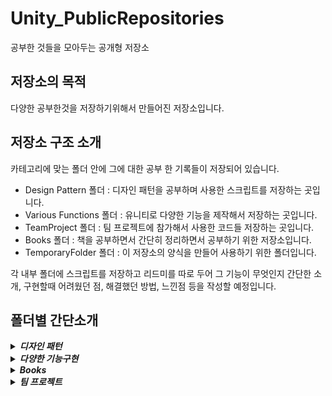 # Unity_PublicRepositories
 공부한 것들을 모아두는 공개형 저장소

## 저장소의 목적
 다양한 공부한것을 저장하기위해서 만들어진 저장소입니다. 
 
## 저장소 구조 소개
  카테고리에 맞는 폴더 안에 그에 대한 공부 한 기록들이 저장되어 있습니다.
 * Design Pattern 폴더 : 디자인 패턴을 공부하며 사용한 스크립트를 저장하는 곳입니다.
 * Various Functions 폴더 : 유니티로 다양한 기능을 제작해서 저장하는 곳입니다.
 * TeamProject 폴더 : 팀 프로젝트에 참가해서 사용한 코드들 저장하는 곳입니다.
 * Books 폴더 : 책을 공부하면서 간단히 정리하면서 공부하기 위한 저장소입니다.
 * TemporaryFolder 폴더 : 이 저장소의 양식을 만들어 사용하기 위한 폴더입니다.

 각 내부 폴더에 스크립트를 저장하고 리드미를 따로 두어 그 기능이 무엇인지 간단한 소개, 구현할때 어려웠던 점, 해결했던 방법, 느낀점 등을 작성할 예정입니다.


## 폴더별 간단소개
 <details>
 <summary><b><em>디자인 패턴</em></b> </summary>
   
* **[오브젝트풀 패턴][ObjectPoolingBaselink]**  : 객체를 재사용하여 자주 발생하는 가비지 컬렉션 호출을 줄여서 메모리 사용을 효율적으로 개선하는 패턴.    
* **[몬스터 AI FSM][FSMlink]**  : 객체의 동작을 다양한 상태로 나누고, 이 상태들 간의 전환과 각 상태에서의 행동을 관리하는 패턴.    
* **[싱글톤 패턴][Singletonlink]**  : 특정 클래스가 단 하나의 인스턴스만 가지도록 하는 디자인 패턴이며 전역 접근이 가능하다, 제네릭으로 구현되어있는 스크립트.

 </details>

 <details>
 <summary><b><em>다양한 기능구현</em></b> </summary>

* **[체력바][HPBarlink]**  : 체력을 가진 오브젝트 머리위에 표시되는 막대로 HP상태를 알려주는 기능.
* **[로프액션][GrapplingHookslink]**  : 마우스 에임 방향으로 로프를 발사해 그 곳으로 직선이동이나 스윙이동하는 기능.
* **[Json 데이터 관리][JsonDataManagerlink]**  : Json으로 데이터를 관리 및 저장하는 시스템
* **[메쉬로 도형그리기][DrawShapeMeshlink]**  : Unity Graphics 시스템을 이용해서 도형모양의 메쉬를 생성해 보여주는 기능
* **[범위공격 시스템][RangeHitSystemlink]**  : 메쉬로 도형을 그리면서 그 구역내에 있는 오브젝트에 대미지를 주는 방식.
* **[캐릭터 이동관련 스크립트][Movementlink]**  :  캐릭터가 이동하는 방식에 대한 스크립트.
* **[파쿠르 시스템][Parkourlink]**  :  캐릭터가 특정 오브젝트와 상호작용해서 구조물을 활용해 이동하는 시스템.
* **[IK][IKlink]**  : 손과 발의 IK(역운동학) 사용해보는 스크립트.
* **[스킬트리][SkillTreelink]**  : Path of Exile 스킬트리처럼 나무가지가 뻣어나가는 형태의 스킬트리 구현
* **[퀵슬롯스킬][QuickSlotSkilllink]**  : UI에 스킬을 등록해서 스킬을 사용하고 쿨타임같은 사용경험을 높여주는 기능 구현
* **[반응형UI][UIResolutionAdaptationlink]**  : 해상도가 변경됨에 따라 UI의 위치조정
* **[카메라][Cameralink]**  : 플레이어의 카메라 구현
* **[전투시스템][CombatSystemlink]**  : 플레이어의 전투시스템 관련 스크립트 모음
* **[플레이어스킬구현][PlayerSkilllink]**  : 플레이어가 사용하는 스킬을 구현해보는 부분

 </details>

<details>
<summary><b><em>Books</em></b> </summary>

 * **[Effective C++][EffectiveClink]**

 </details>

<details>
<summary><b><em>팀 프로젝트</em></b> </summary>

* **[TeamDemonStrate][TeamProjectDemonStratelink]**  : 21.04.13 ~ 21.10.12 학교생활 중 진행한 중단된 팀 프로젝트에서 만들었던 코드
 
 </details>

[ObjectPoolingBaselink]: /DesignPattern/ObjectPoolingBase
[FSMlink]: /DesignPattern/MonsterAI/FSM
[Singletonlink]: /DesignPattern/Singleton

[HPBarlink]: /VariousFunctions/HPBar
[GrapplingHookslink]: /VariousFunctions/GrapplingHooksAndRopeSwing
[JsonDataManagerlink]: /VariousFunctions/JsonDataManager
[DrawShapeMeshlink]: /VariousFunctions/DrawShapeMesh
[RangeHitSystemlink]: /VariousFunctions/RangeHitSystem
[Movementlink]: /VariousFunctions/Movement&Parkour/Movement
[Parkourlink]: /VariousFunctions/Movement&Parkour/Parkour
[IKlink]: /VariousFunctions/IK(InverseKinematics)
[SkillTreelink]: /VariousFunctions/SkillSystem/SkillTree
[QuickSlotSkilllink]: /VariousFunctions/SkillSystem/QuickSlotSkill
[UIResolutionAdaptationlink]: /VariousFunctions/UIResolutionAdaptation
[Cameralink]: /VariousFunctions/Camera
[CombatSystemlink]: /VariousFunctions/CombatSystem
[PlayerSkilllink]: /VariousFunctions/SkillSystem/PlayerSkill

[EffectiveClink]: /Books/EffectiveC++

[TeamProjectDemonStratelink]: /TeamProject/DemonStrate

